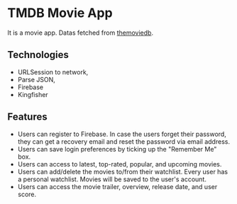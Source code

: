 # TMDB Movie App

It is a movie app. Datas fetched from [themoviedb](https://www.themoviedb.org/).

## Technologies

* URLSession to network,
* Parse JSON,
* Firebase
* Kingfisher

## Features

* Users can register to Firebase. In case the users forget their password, they can get a recovery email and reset the password via email address.
* Users can save login preferences by ticking up the "Remember Me" box.
* Users can access to latest, top-rated, popular, and upcoming movies.
* Users can add/delete the movies to/from their watchlist. Every user has a personal watchlist. Movies will be saved to the user's account.
* Users can access the movie trailer, overview, release date, and user score.
